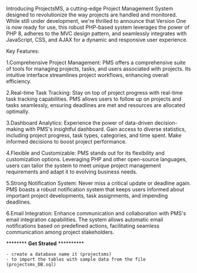 Introducing ProjectsMS, a cutting-edge Project Management System designed to revolutionize the way projects are handled and monitored. While still under development, we're thrilled to announce that Version One is now ready for use, this robust PHP-based system leverages the power of PHP 8, adheres to the MVC design pattern, and seamlessly integrates with JavaScript, CSS, and AJAX for a dynamic and responsive user experience.

Key Features:

1.Comprehensive Project Management: PMS offers a comprehensive suite of tools for managing projects, tasks, and users associated with projects. Its intuitive interface streamlines project workflows, enhancing overall efficiency.

2.Real-time Task Tracking: Stay on top of project progress with real-time task tracking capabilities. PMS allows users to follow up on projects and tasks seamlessly, ensuring deadlines are met and resources are allocated optimally.

3.Dashboard Analytics: Experience the power of data-driven decision-making with PMS's insightful dashboard. Gain access to diverse statistics, including project progress, task types, categories, and time spent. Make informed decisions to boost project performance.

4.Flexible and Customizable: PMS stands out for its flexibility and customization options. Leveraging PHP and other open-source languages, users can tailor the system to meet unique project management requirements and adapt it to evolving business needs.

5.Strong Notification System: Never miss a critical update or deadline again. PMS boasts a robust notification system that keeps users informed about important project developments, task assignments, and impending deadlines.

6.Email Integration: Enhance communication and collaboration with PMS's email integration capabilities. The system allows automatic email notifications based on predefined actions, facilitating seamless communication among project stakeholders.

******** **Get Strated** **********

    - create a database name it (projectsms)
    - to import the tables with sample data from the file (projectsms_DB.sql) 